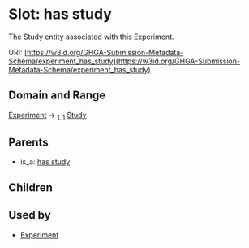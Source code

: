 
# Slot: has study


The Study entity associated with this Experiment.

URI: [https://w3id.org/GHGA-Submission-Metadata-Schema/experiment_has_study](https://w3id.org/GHGA-Submission-Metadata-Schema/experiment_has_study)


## Domain and Range

[Experiment](Experiment.md) &#8594;  <sub>1..1</sub> [Study](Study.md)

## Parents

 *  is_a: [has study](has_study.md)

## Children


## Used by

 * [Experiment](Experiment.md)
